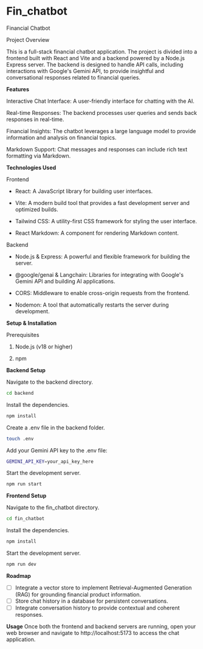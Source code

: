 # Fin_chatbot
Financial Chatbot

Project Overview

This is a full-stack financial chatbot application. The project is divided into a frontend built with React and Vite and a backend powered by a Node.js Express server. The backend is designed to handle API calls, including interactions with Google's Gemini API, to provide insightful and conversational responses related to financial queries.

**Features**

Interactive Chat Interface: A user-friendly interface for chatting with the AI.

Real-time Responses: The backend processes user queries and sends back responses in real-time.

Financial Insights: The chatbot leverages a large language model to provide information and analysis on financial topics.

Markdown Support: Chat messages and responses can include rich text formatting via Markdown.

**Technologies Used**

Frontend

- React: A JavaScript library for building user interfaces.

- Vite: A modern build tool that provides a fast development server and optimized builds.

- Tailwind CSS: A utility-first CSS framework for styling the user interface.

- React Markdown: A component for rendering Markdown content.

Backend

- Node.js & Express: A powerful and flexible framework for building the server.

- @google/genai & Langchain: Libraries for integrating with Google's Gemini API and building AI applications.

- CORS: Middleware to enable cross-origin requests from the frontend.

- Nodemon: A tool that automatically restarts the server during development.

**Setup & Installation**

Prerequisites

1. Node.js (v18 or higher)

1. npm

**Backend Setup**

Navigate to the backend directory.
```bash
cd backend
```
Install the dependencies.
```bash
npm install
```
Create a .env file in the backend folder.
```bash
touch .env
```
Add your Gemini API key to the .env file:
```bash
GEMINI_API_KEY=your_api_key_here
```
Start the development server.
```bash
npm run start
```
**Frontend Setup**

Navigate to the fin_chatbot directory.
```bash
cd fin_chatbot
```
Install the dependencies.
```bash
npm install
```
Start the development server.
```bash
npm run dev
```
**Roadmap**

- [ ] Integrate a vector store to implement Retrieval-Augmented Generation (RAG) for grounding financial product information.
- [ ] Store chat history in a database for persistent conversations.
- [ ] Integrate conversation history to provide contextual and coherent responses.

**Usage**
Once both the frontend and backend servers are running, open your web browser and navigate to http://localhost:5173 to access the chat application.
